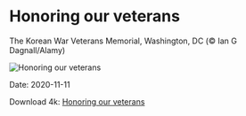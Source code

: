 # Honoring our veterans

The Korean War Veterans Memorial, Washington, DC (© Ian G Dagnall/Alamy)

![Honoring our veterans](https://bing.com/th?id=OHR.KWVeterans_EN-US4529611581_UHD.jpg&rf=LaDigue_UHD.jpg&pid=hp&w=1024&h=576)

Date: 2020-11-11

Download 4k: [Honoring our veterans](https://bing.com/th?id=OHR.KWVeterans_EN-US4529611581_UHD.jpg&rf=LaDigue_UHD.jpg&pid=hp&w=3840&h=2160)

